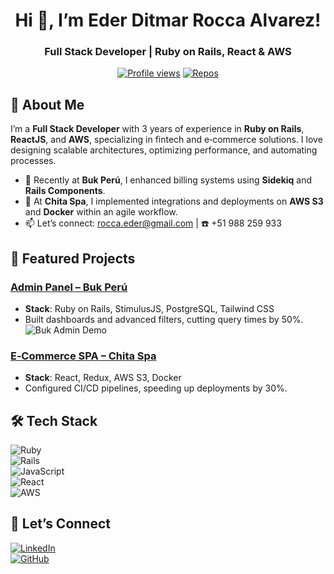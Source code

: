 <h1 align="center">Hi 👋, I’m Eder Ditmar Rocca Alvarez!</h1>
<h3 align="center">Full Stack Developer | Ruby on Rails, React &amp; AWS</h3>

<p align="center">
  <a href="https://komarev.com/ghpvc/?username=rocca-eder"><img src="https://komarev.com/ghpvc/?username=rocca-eder&amp;color=0e75b6&amp;style=flat" alt="Profile views"/></a>
  <a href="https://github.com/rocca-eder?tab=repositories"><img src="https://img.shields.io/badge/Repositories-5-blue?style=flat&amp;logo=github" alt="Repos"/></a>
</p>

## 🚀 About Me
I’m a **Full Stack Developer** with 3 years of experience in **Ruby on Rails**, **ReactJS**, and **AWS**, specializing in fintech and e‑commerce solutions. I love designing scalable architectures, optimizing performance, and automating processes.

- 🔹 Recently at **Buk Perú**, I enhanced billing systems using **Sidekiq** and **Rails Components**.  
- 🔹 At **Chita Spa**, I implemented integrations and deployments on **AWS S3** and **Docker** within an agile workflow.  
- 📫 Let’s connect: [rocca.eder@gmail.com](mailto:rocca.eder@gmail.com) | ☎️ +51 988 259 933

## 📌 Featured Projects
### [Admin Panel – Buk Perú](https://github.com/rocca-eder/buk-admin-panel)
- **Stack**: Ruby on Rails, StimulusJS, PostgreSQL, Tailwind CSS  
- Built dashboards and advanced filters, cutting query times by 50%.  
  ![Buk Admin Demo](path/to/demo-screenshot.png)

### [E‑Commerce SPA – Chita Spa](https://github.com/rocca-eder/chita-spa-store)
- **Stack**: React, Redux, AWS S3, Docker  
- Configured CI/CD pipelines, speeding up deployments by 30%.

## 🛠️ Tech Stack
![Ruby](https://img.shields.io/badge/-Ruby-CC342D?style=flat&logo=ruby)  
![Rails](https://img.shields.io/badge/-Rails-CC0000?style=flat&logo=rails)  
![JavaScript](https://img.shields.io/badge/-JavaScript-F7DF1E?style=flat&logo=javascript)  
![React](https://img.shields.io/badge/-React-61DAFB?style=flat&logo=react)  
![AWS](https://img.shields.io/badge/-AWS-232F3E?style=flat&logo=amazon-aws)

## 🔗 Let’s Connect
[![LinkedIn](https://img.shields.io/badge/-LinkedIn-0077B5?style=for-the-badge&logo=linkedin)](https://linkedin.com/in/eder-rocca)  
[![GitHub](https://img.shields.io/badge/-GitHub-181717?style=for-the-badge&logo=github)](https://github.com/rocca-eder)
